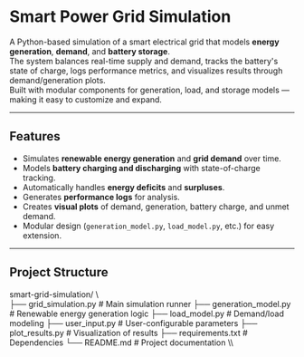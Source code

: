 # Smart Power Grid Simulation

A Python-based simulation of a smart electrical grid that models **energy generation**, **demand**, and **battery storage**.  
The system balances real-time supply and demand, tracks the battery's state of charge, logs performance metrics, and visualizes results through demand/generation plots.  
Built with modular components for generation, load, and storage models — making it easy to customize and expand.

---

## Features
- Simulates **renewable energy generation** and **grid demand** over time.
- Models **battery charging and discharging** with state-of-charge tracking.
- Automatically handles **energy deficits** and **surpluses**.
- Generates **performance logs** for analysis.
- Creates **visual plots** of demand, generation, battery charge, and unmet demand.
- Modular design (`generation_model.py`, `load_model.py`, etc.) for easy extension.

---

## Project Structure 
smart-grid-simulation/ \\\
├── grid_simulation.py  # Main simulation runner
├── generation_model.py # Renewable energy generation logic
├── load_model.py       # Demand/load modeling
├── user_input.py       # User-configurable parameters
├── plot_results.py     # Visualization of results
├── requirements.txt    # Dependencies
└── README.md           # Project documentation \\\
